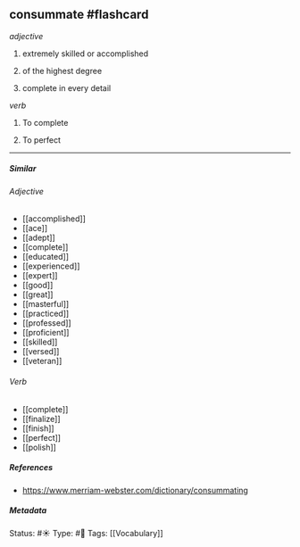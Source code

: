 ## consummate #flashcard 

_adjective_

1. extremely skilled or accomplished 

2. of the highest degree

3. complete in every detail

_verb_

1. To complete

2. To perfect 

___

##### Similar
###### Adjective
-   [[accomplished]]
-   [[ace]]
-   [[adept]]
-   [[complete]]
-   [[educated]]
-   [[experienced]]
-   [[expert]]
-   [[good]]
-   [[great]]
-   [[masterful]]
-   [[practiced]]
-   [[professed]]
-   [[proficient]]
-   [[skilled]]
-   [[versed]]
-   [[veteran]]

###### Verb
-   [[complete]]
-   [[finalize]]
-   [[finish]]
-   [[perfect]]
-   [[polish]]

##### References 
- https://www.merriam-webster.com/dictionary/consummating

##### Metadata
Status: #☀️ 
Type: #🔵 
Tags: [[Vocabulary]]